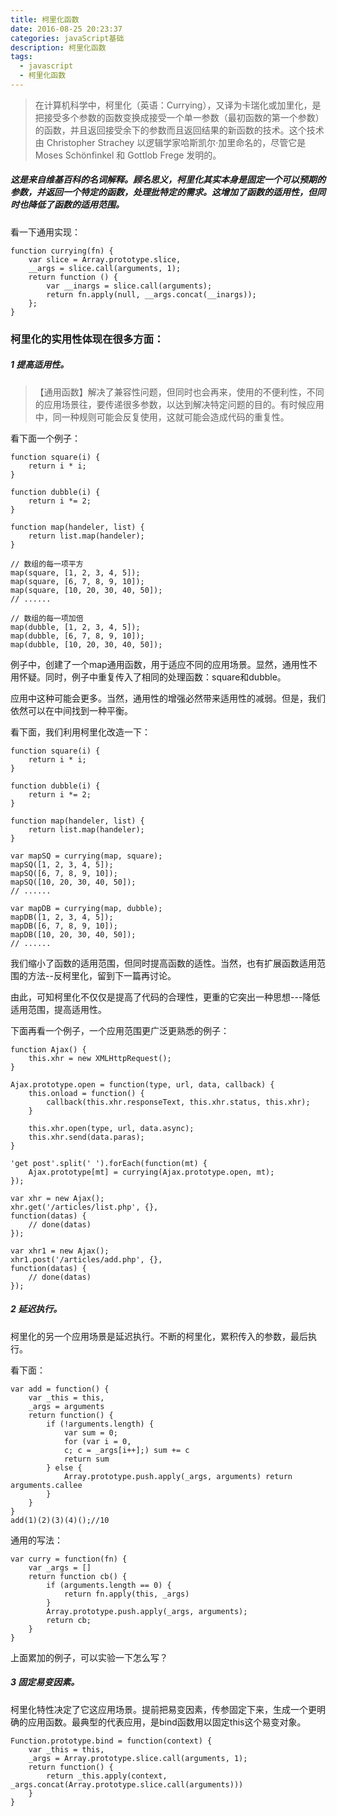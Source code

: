 ```yaml
---
title: 柯里化函数
date: 2016-08-25 20:23:37
categories: javaScript基础
description: 柯里化函数
tags:
  - javascript
  - 柯里化函数
---
```

>在计算机科学中，柯里化（英语：Currying），又译为卡瑞化或加里化，是把接受多个参数的函数变换成接受一个单一参数（最初函数的第一个参数）的函数，并且返回接受余下的参数而且返回结果的新函数的技术。这个技术由 Christopher Strachey 以逻辑学家哈斯凯尔·加里命名的，尽管它是 Moses Schönfinkel 和 Gottlob Frege 发明的。

##### 这是来自维基百科的名词解释。顾名思义，柯里化其实本身是固定一个可以预期的参数，并返回一个特定的函数，处理批特定的需求。这增加了函数的适用性，但同时也降低了函数的适用范围。

看一下通用实现：

```
function currying(fn) {
    var slice = Array.prototype.slice,
    __args = slice.call(arguments, 1);
    return function () {
        var __inargs = slice.call(arguments);
        return fn.apply(null, __args.concat(__inargs));
    };
}
```
### 柯里化的实用性体现在很多方面：

##### 1 提高适用性。

>【通用函数】解决了兼容性问题，但同时也会再来，使用的不便利性，不同的应用场景往，要传递很多参数，以达到解决特定问题的目的。有时候应用中，同一种规则可能会反复使用，这就可能会造成代码的重复性。

看下面一个例子：

```
function square(i) {
    return i * i;
}

function dubble(i) {
    return i *= 2;
}

function map(handeler, list) {
    return list.map(handeler);
}

// 数组的每一项平方
map(square, [1, 2, 3, 4, 5]);
map(square, [6, 7, 8, 9, 10]);
map(square, [10, 20, 30, 40, 50]);
// ......

// 数组的每一项加倍
map(dubble, [1, 2, 3, 4, 5]);
map(dubble, [6, 7, 8, 9, 10]);
map(dubble, [10, 20, 30, 40, 50]);
```
例子中，创建了一个map通用函数，用于适应不同的应用场景。显然，通用性不用怀疑。同时，例子中重复传入了相同的处理函数：square和dubble。

应用中这种可能会更多。当然，通用性的增强必然带来适用性的减弱。但是，我们依然可以在中间找到一种平衡。

看下面，我们利用柯里化改造一下：

```
function square(i) {
    return i * i;
}

function dubble(i) {
    return i *= 2;
}

function map(handeler, list) {
    return list.map(handeler);
}

var mapSQ = currying(map, square);
mapSQ([1, 2, 3, 4, 5]);
mapSQ([6, 7, 8, 9, 10]);
mapSQ([10, 20, 30, 40, 50]);
// ......

var mapDB = currying(map, dubble);
mapDB([1, 2, 3, 4, 5]);
mapDB([6, 7, 8, 9, 10]);
mapDB([10, 20, 30, 40, 50]);
// ......
```
我们缩小了函数的适用范围，但同时提高函数的适性。当然，也有扩展函数适用范围的方法--反柯里化，留到下一篇再讨论。

由此，可知柯里化不仅仅是提高了代码的合理性，更重的它突出一种思想---降低适用范围，提高适用性。

下面再看一个例子，一个应用范围更广泛更熟悉的例子：
```
function Ajax() {
    this.xhr = new XMLHttpRequest();
}

Ajax.prototype.open = function(type, url, data, callback) {
    this.onload = function() {
        callback(this.xhr.responseText, this.xhr.status, this.xhr);
    }

    this.xhr.open(type, url, data.async);
    this.xhr.send(data.paras);
}

'get post'.split(' ').forEach(function(mt) {
    Ajax.prototype[mt] = currying(Ajax.prototype.open, mt);
});

var xhr = new Ajax();
xhr.get('/articles/list.php', {},
function(datas) {
    // done(datas)    
});

var xhr1 = new Ajax();
xhr1.post('/articles/add.php', {},
function(datas) {
    // done(datas)    
});
```


##### 2 延迟执行。

 柯里化的另一个应用场景是延迟执行。不断的柯里化，累积传入的参数，最后执行。

看下面：
```
var add = function() {
    var _this = this,
    _args = arguments
    return function() {
        if (!arguments.length) {
            var sum = 0;
            for (var i = 0,
            c; c = _args[i++];) sum += c
            return sum
        } else {
            Array.prototype.push.apply(_args, arguments) return arguments.callee
        }
    }
}
add(1)(2)(3)(4)();//10
```
通用的写法：

```
var curry = function(fn) {
    var _args = []
    return function cb() {
        if (arguments.length == 0) {
            return fn.apply(this, _args)
        }
        Array.prototype.push.apply(_args, arguments);
        return cb;
    }
}
```
上面累加的例子，可以实验一下怎么写？



##### 3 固定易变因素。

柯里化特性决定了它这应用场景。提前把易变因素，传参固定下来，生成一个更明确的应用函数。最典型的代表应用，是bind函数用以固定this这个易变对象。

```
Function.prototype.bind = function(context) {
    var _this = this,
    _args = Array.prototype.slice.call(arguments, 1);
    return function() {
        return _this.apply(context, _args.concat(Array.prototype.slice.call(arguments)))
    }
}
```
